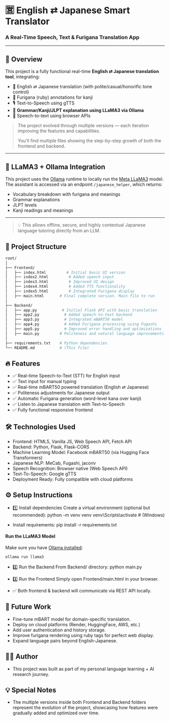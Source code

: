 # 🈺 English ⇄ Japanese Smart Translator
### A Real-Time Speech, Text & Furigana Translation App

---

## 🚀 Overview

This project is a fully functional real-time **English ⇄ Japanese translation tool**, integrating:

- 🔁 English ⇄ Japanese translation (with polite/casual/honorific tone control)
- 💬 Furigana (ruby) annotations for kanji
- 🎙️ Text-to-Speech using gTTS
- 🧠 **Grammar/Kanji/JLPT explanation using LLaMA3 via Ollama**
- 🎤 Speech-to-text using browser APIs

> The project evolved through multiple versions — each iteration improving the features and capabilities.
>  
> You’ll find multiple files showing the step-by-step growth of both the frontend and backend.

---
## 🤖 LLaMA3 + Ollama Integration

This project uses the [Ollama](https://ollama.com) runtime to locally run the [Meta LLaMA3](https://ai.meta.com/llama/) model. The assistant is accessed via an endpoint `/japanese_helper`, which returns:
- Vocabulary breakdown with furigana and meanings
- Grammar explanations
- JLPT levels
- Kanji readings and meanings

---
> 💡 This allows offline, secure, and highly contextual Japanese language tutoring directly from an LLM.

## 📂 Project Structure

```bash
root/
│
├── Frontend/
│   ├── index.html         # Initial basic UI version
│   ├── index2.html         # Added speech input
│   ├── index3.html         # Improved UI design
│   ├── index4.html         # Added TTS functionality
│   ├── index5.html         # Integrated Furigana display
│   ├── main.html       # Final complete version. Main file to run
│
├── Backend/
│   ├── app.py           # Initial Flask API with basic translation
│   ├── app2.py           # Added speech-to-text backend
│   ├── app3.py           # Integrated mBART50 model
│   ├── app4.py           # Added Furigana processing using Fugashi
│   ├── app5.py           # Improved error handling and optimizations
│   ├── main.py         # Politeness and natural language improvements. Main file to run
│
├── requirements.txt    # Python dependencies
└── README.md           # (This file)

```

## 🔥 Features
- ✅ Real-time Speech-to-Text (STT) for English input
- ✅ Text input for manual typing
- ✅ Real-time mBART50 powered translation (English ⇄ Japanese)
- ✅ Politeness adjustments for Japanese output
- ✅ Automatic Furigana generation (word-level kana over kanji)
- ✅ Listen to Japanese translation with Text-to-Speech
- ✅ Fully functional responsive frontend

## 🛠️ Technologies Used
- Frontend: HTML5, Vanilla JS, Web Speech API, Fetch API
- Backend: Python, Flask, Flask-CORS
- Machine Learning Model: Facebook mBART50 (via Hugging Face Transformers)
- Japanese NLP: MeCab, Fugashi, jaconv
- Speech Recognition: Browser native (Web Speech API)
- Text-To-Speech: Google gTTS
- Deployment Ready: Fully compatible with cloud platforms

## ⚙️ Setup Instructions
- 1️⃣ Install dependencies
Create a virtual environment (optional but recommended):
python -m venv venv
venv\Scripts\activate     # (Windows)

- Install requirements:
pip install -r requirements.txt

#### Run the LLaMA3 Model
Make sure you have [Ollama installed](https://ollama.com/download):

```bash
ollama run llama3
```

- 2️⃣ Run the Backend
From Backend/ directory:
python main.py

- 3️⃣ Run the Frontend
Simply open Frontend/main.html in your browser.

- ✅ Both frontend & backend will communicate via REST API locally.

## 🚀 Future Work 
- Fine-tune mBART model for domain-specific translation.
- Deploy on cloud platforms (Render, HuggingFace, AWS, etc.)
- Add user authentication and history storage.
- Improve furigana rendering using ruby tags for perfect web display.
- Expand language pairs beyond English-Japanese.

## 🧑‍💻 Author
- This project was built as part of my personal language learning + AI research journey.

## 💡 Special Notes
- The multiple versions inside both Frontend and Backend folders represent the evolution of the project, showcasing how features were gradually added and optimized over time.
